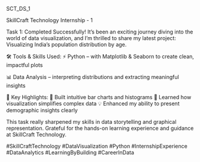 SCT_DS_1

SkillCraft Technology Internship - 1 

Task 1: Completed Successfully!
It’s been an exciting journey diving into the world of data visualization, and I’m thrilled to share my latest project:
Visualizing India’s population distribution by age.

🛠 Tools & Skills Used:
⚡ Python – with Matplotlib & Seaborn to create clean, impactful plots

📊 Data Analysis – interpreting distributions and extracting meaningful insights

🎯 Key Highlights:
🎨 Built intuitive bar charts and histograms
🧠 Learned how visualization simplifies complex data
💡 Enhanced my ability to present demographic insights clearly

This task really sharpened my skills in data storytelling and graphical representation.
Grateful for the hands-on learning experience and guidance at SkillCraft Technology.

#SkillCraftTechnology #DataVisualization #Python #InternshipExperience
#DataAnalytics #LearningByBuilding #CareerInData



